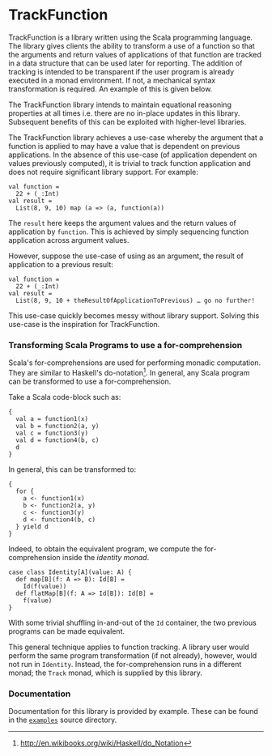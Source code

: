 # TrackFunction

TrackFunction is a library written using the Scala programming language. The library gives clients the ability to transform a use of a function so that the arguments and return values of applications of that function are tracked in a data structure that can be used later for reporting. The addition of tracking is intended to be transparent if the user program is already executed in a monad environment. If not, a mechanical syntax transformation is required. An example of this is given below.

The TrackFunction library intends to maintain equational reasoning properties at all times i.e. there are no in-place updates in this library. Subsequent benefits of this can be exploited with higher-level libraries.

The TrackFunction library achieves a use-case whereby the argument that a function is applied to may have a value that is dependent on previous applications. In the absence of this use-case (of application dependent on values previously computed), it is trivial to track function application and does not require significant library support. For example:

    val function =
      22 + (_:Int)
    val result =
      List(8, 9, 10) map (a => (a, function(a))

The `result` here keeps the argument values and the return values of application by `function`. This is achieved by simply sequencing function application across argument values.

However, suppose the use-case of using as an argument, the result of application to a previous result:

    val function =
      22 + (_:Int)
    val result =
      List(8, 9, 10 + theResultOfApplicationToPrevious) … go no further!

This use-case quickly becomes messy without library support. Solving this use-case is the inspiration for TrackFunction.

### Transforming Scala Programs to use a for-comprehension

Scala's for-comprehensions are used for performing monadic computation. They are similar to Haskell's do-notation[^1].
In general, any Scala program can be transformed to use a for-comprehension.

Take a Scala code-block such as:

    {
      val a = function1(x)
      val b = function2(a, y)
      val c = function3(y)
      val d = function4(b, c)
      d
    }
    

In general, this can be transformed to:

    {
      for {
        a <- function1(x)
        b <- function2(a, y)
        c <- function3(y)
        d <- function4(b, c)
      } yield d
    }

Indeed, to obtain the equivalent program, we compute the for-comprehension inside the *identity monad*.

    case class Identity[A](value: A) {
      def map[B](f: A => B): Id[B] =
        Id(f(value))
      def flatMap[B](f: A => Id[B]): Id[B] =
        f(value)
    }

With some trivial shuffling in-and-out of the `Id` container, the two previous programs can be made equivalent.

This general technique applies to function tracking. A library user would perform the same program transformation (if not already), however, would not run in `Identity`. Instead, the for-comprehension runs in a different monad; the `Track` monad, which is supplied by this library.

### Documentation

Documentation for this library is provided by example. These can be found in the [`examples`](http://github.com/NICTA/trackfunction/tree/master/examples) source directory.




[^1]: http://en.wikibooks.org/wiki/Haskell/do_Notation

